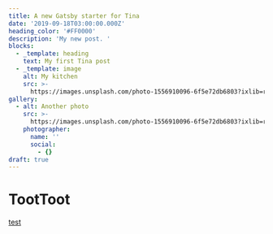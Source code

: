 ```yaml
---
title: A new Gatsby starter for Tina
date: '2019-09-18T03:00:00.000Z'
heading_color: '#FF0000'
description: 'My new post. '
blocks:
  - _template: heading
    text: My first Tina post
  - _template: image
    alt: My kitchen
    src: >-
      https://images.unsplash.com/photo-1556910096-6f5e72db6803?ixlib=rb-1.2.1&ixid=eyJhcHBfaWQiOjEyMDd9&auto=format&fit=crop&w=2250&q=80
gallery:
  - alt: Another photo
    src: >-
      https://images.unsplash.com/photo-1556910096-6f5e72db6803?ixlib=rb-1.2.1&ixid=eyJhcHBfaWQiOjEyMDd9&auto=format&fit=crop&w=2250&q=80
    photographer:
      name: ''
      social:
        - {}
draft: true
---
```


# TootToot

[test]()

